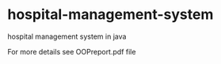 # hospital-management-system
hospital management system in java

For more details see OOPreport.pdf file

